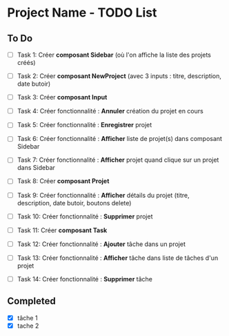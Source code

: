 # Project Name - TODO List

## To Do

-   [ ] Task 1: Créer **composant Sidebar** (où l'on affiche la liste des
        projets créés)
-   [ ] Task 2: Créer **composant NewProject** (avec 3 inputs : titre,
        description, date butoir)
-   [ ] Task 3: Créer **composant Input**
-   [ ] Task 4: Créer fonctionnalité : **Annuler** création du projet en cours
-   [ ] Task 5: Créer fonctionnalité : **Enregistrer** projet
-   [ ] Task 6: Créer fonctionnalité : **Afficher** liste de projet(s) dans
        composant Sidebar
-   [ ] Task 7: Créer fonctionnalité : **Afficher** projet quand clique sur un
        projet dans Sidebar

-   [ ] Task 8: Créer **composant Projet**
-   [ ] Task 9: Créer fonctionnalité : **Afficher** détails du projet (titre,
        description, date butoir, boutons delete)
-   [ ] Task 10: Créer fonctionnalité : **Supprimer** projet

-   [ ] Task 11: Créer **composant Task**
-   [ ] Task 12: Créer fonctionnalité : **Ajouter** tâche dans un projet
-   [ ] Task 13: Créer fonctionnalité : **Afficher** tâche dans liste de tâches
        d'un projet
-   [ ] Task 14: Créer fonctionnalité : **Supprimer** tâche

## Completed

-   [x] tâche 1
-   [x] tache 2
